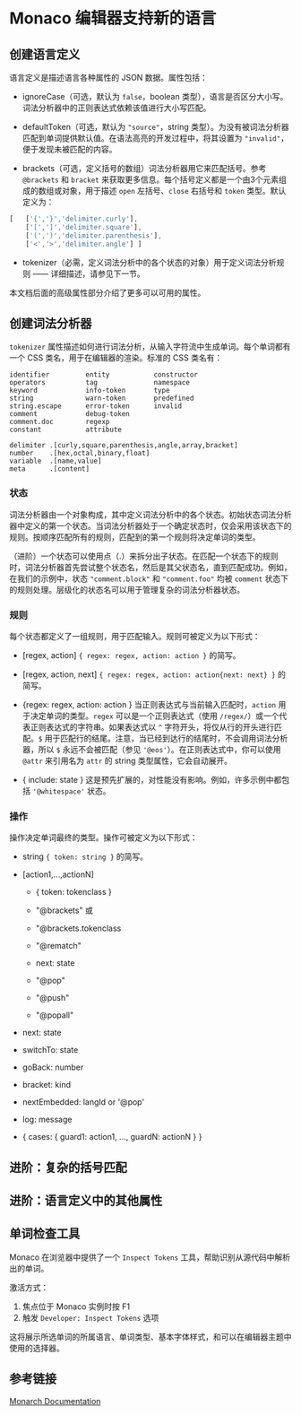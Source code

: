 # Monaco 编辑器支持新的语言

## 创建语言定义

语言定义是描述语言各种属性的 JSON 数据。属性包括：

* ignoreCase（可选，默认为 `false`，boolean 类型），语言是否区分大小写。词法分析器中的正则表达式依赖该值进行大小写匹配。

* defaultToken（可选，默认为 `"source"`，string 类型）。为没有被词法分析器匹配到单词提供默认值。在语法高亮的开发过程中，将其设置为 `"invalid"`，便于发现未被匹配的内容。

* brackets（可选，定义括号的数组）词法分析器用它来匹配括号。参考 `@brackets` 和 `bracket` 来获取更多信息。每个括号定义都是一个由3个元素组成的数组或对象，用于描述 `open` 左括号、`close` 右括号和 `token` 类型。默认定义为：

```js
[   ['{','}','delimiter.curly'],
    ['[',']','delimiter.square'],
    ['(',')','delimiter.parenthesis'],
    ['<','>','delimiter.angle'] ]
```

* tokenizer（必需，定义词法分析中的各个状态的对象）用于定义词法分析规则 —— 详细描述，请参见下一节。

本文档后面的高级属性部分介绍了更多可以可用的属性。

## 创建词法分析器

`tokenizer` 属性描述如何进行词法分析，从输入字符流中生成单词。每个单词都有一个 CSS 类名，用于在编辑器的渲染。标准的 CSS 类名有：

```
identifier         entity           constructor
operators          tag              namespace
keyword            info-token       type
string             warn-token       predefined
string.escape      error-token      invalid
comment            debug-token
comment.doc        regexp
constant           attribute

delimiter .[curly,square,parenthesis,angle,array,bracket]
number    .[hex,octal,binary,float]
variable  .[name,value]
meta      .[content]
```

### 状态

词法分析器由一个对象构成，其中定义词法分析中的各个状态。初始状态词法分析器中定义的第一个状态。当词法分析器处于一个确定状态时，仅会采用该状态下的规则。按顺序匹配所有的规则，匹配到的第一个规则将决定单词的类型。

（进阶）一个状态可以使用点（.）来拆分出子状态。在匹配一个状态下的规则时，词法分析器首先尝试整个状态名，然后是其父状态名，直到匹配成功。例如，在我们的示例中，状态 `"comment.block"` 和 `"comment.foo"` 均被 `comment` 状态下的规则处理。层级化的状态名可以用于管理复杂的词法分析器状态。

### 规则

每个状态都定义了一组规则，用于匹配输入。规则可被定义为以下形式：

* [regex, action] `{ regex: regex, action: action }` 的简写。

* [regex, action, next] `{ regex: regex, action: action{next: next} }` 的简写。

* {regex: regex, action: action } 当正则表达式与当前输入匹配时，`action` 用于决定单词的类型。`regex` 可以是一个正则表达式（使用 `/regex/`）或一个代表正则表达式的字符串。如果表达式以 `^` 字符开头，将仅从行的开头进行匹配。`$` 用于匹配行的结尾。注意，当已经到达行的结尾时，不会调用词法分析器，所以 `$` 永远不会被匹配（参见 `'@eos'`）。在正则表达式中，你可以使用 `@attr` 来引用名为 `attr` 的 string 类型属性，它会自动展开。

* { include: state } 这是预先扩展的，对性能没有影响。例如，许多示例中都包括 `'@whitespace'` 状态。

### 操作

操作决定单词最终的类型。操作可被定义为以下形式：

* string `{ token: string }` 的简写。

* \[action1,...,actionN\]

    * { token: tokenclass }

    * "@brackets" 或

    * "@brackets.tokenclass

    * "@rematch"

    * next: state

    * "@pop"

    * "@push"

    * "@popall"

* next: state

* switchTo: state

* goBack: number

* bracket: kind

* nextEmbedded: langId or '@pop'

* log: message

* { cases: { guard1: action1, ..., guardN: actionN } }

## 进阶：复杂的括号匹配

## 进阶：语言定义中的其他属性

## 单词检查工具

Monaco 在浏览器中提供了一个 `Inspect Tokens` 工具，帮助识别从源代码中解析出的单词。

激活方式：

1. 焦点位于 Monaco 实例时按 F1
2. 触发 `Developer: Inspect Tokens` 选项

这将展示所选单词的所属语言、单词类型、基本字体样式，和可以在编辑器主题中使用的选择器。

## 参考链接

[Monarch Documentation](https://microsoft.github.io/monaco-editor/monarch.html)
